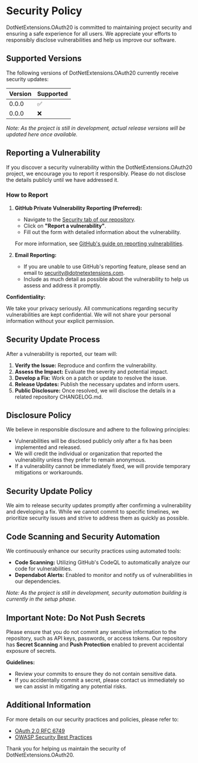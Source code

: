 # Security Policy

DotNetExtensions.OAuth20 is committed to maintaining project security and ensuring a safe experience for all users. We appreciate your efforts to responsibly disclose vulnerabilities and help us improve our software.

## Supported Versions

The following versions of DotNetExtensions.OAuth20 currently receive security updates:

| Version | Supported          |
| ------- | ------------------ |
| 0.0.0   | :white_check_mark: |
| 0.0.0   | :x:                |

*Note: As the project is still in development, actual release versions will be updated here once available.*

## Reporting a Vulnerability

If you discover a security vulnerability within the DotNetExtensions.OAuth20 project, we encourage you to report it responsibly. Please do not disclose the details publicly until we have addressed it.

### How to Report

1. **GitHub Private Vulnerability Reporting (Preferred):**

   - Navigate to the [Security tab of our repository](https://github.com/DotNetExtensions/OAuth20/security).
   - Click on **"Report a vulnerability"**.
   - Fill out the form with detailed information about the vulnerability.

   For more information, see [GitHub's guide on reporting vulnerabilities](https://docs.github.com/en/code-security/security-advisories/guidance-on-reporting-and-writing/privately-reporting-a-security-vulnerability).

2. **Email Reporting:**

   - If you are unable to use GitHub's reporting feature, please send an email to [security@dotnetextensions.com](mailto:security@dotnetextensions.com).
   - Include as much detail as possible about the vulnerability to help us assess and address it promptly.

**Confidentiality:**

We take your privacy seriously. All communications regarding security vulnerabilities are kept confidential. We will not share your personal information without your explicit permission.

## Security Update Process

After a vulnerability is reported, our team will:

1. **Verify the Issue:** Reproduce and confirm the vulnerability.
2. **Assess the Impact:** Evaluate the severity and potential impact.
3. **Develop a Fix:** Work on a patch or update to resolve the issue.
4. **Release Updates:** Publish the necessary updates and inform users.
5. **Public Disclosure:** Once resolved, we will disclose the details in a related repository CHANGELOG.md.
<!-- [CHANGELOG.md](https://github.com/DotNetExtensions/OAuth20/blob/main/CHANGELOG.md). -->

## Disclosure Policy

We believe in responsible disclosure and adhere to the following principles:

- Vulnerabilities will be disclosed publicly only after a fix has been implemented and released.
- We will credit the individual or organization that reported the vulnerability unless they prefer to remain anonymous.
- If a vulnerability cannot be immediately fixed, we will provide temporary mitigations or workarounds.

## Security Update Policy

We aim to release security updates promptly after confirming a vulnerability and developing a fix. While we cannot commit to specific timelines, we prioritize security issues and strive to address them as quickly as possible.

## Code Scanning and Security Automation

We continuously enhance our security practices using automated tools:

- **Code Scanning:** Utilizing GitHub's CodeQL to automatically analyze our code for vulnerabilities.
- **Dependabot Alerts:** Enabled to monitor and notify us of vulnerabilities in our dependencies.

*Note: As the project is still in development, security automation building is currently in the setup phase.*

## Important Note: Do Not Push Secrets

Please ensure that you do not commit any sensitive information to the repository, such as API keys, passwords, or access tokens. Our repository has **Secret Scanning** and **Push Protection** enabled to prevent accidental exposure of secrets.

**Guidelines:**

- Review your commits to ensure they do not contain sensitive data.
- If you accidentally commit a secret, please contact us immediately so we can assist in mitigating any potential risks.

## Additional Information

For more details on our security practices and policies, please refer to:

- [OAuth 2.0 RFC 6749](https://datatracker.ietf.org/doc/html/rfc6749)
- [OWASP Security Best Practices](https://owasp.org/www-project-top-ten/)

Thank you for helping us maintain the security of DotNetExtensions.OAuth20.
